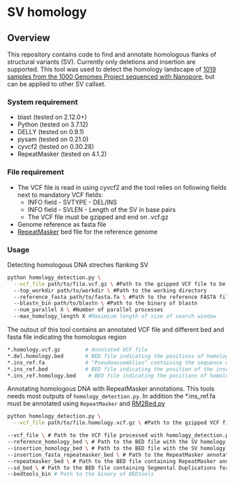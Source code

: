 # SV homology
## Overview

This repository contains code to find and annotate homologous flanks of structural variants (SV). Currently only deletions and insertion are supported. This tool was used to detect the homology landscape of [1019 samples from the 1000 Genomes Project sequenced with Nanopore](https://www.biorxiv.org/content/10.1101/2024.04.18.590093v1), but can be applied to other SV callset.

### System requirement
- blast (tested on 2.12.0+)
- Python (tested on 3.7.12)
- DELLY (tested on 0.9.1)
- pysam (tested on 0.21.0)
- cyvcf2 (tested on 0.30.28)
- RepeatMasker (tested on 4.1.2)

### File requirement
- The VCF file is read in using cyvcf2 and the tool relies on following fields next to mandatory VCF fields:
  - INFO field - SVTYPE - DEL/INS
  - INFO field - SVLEN - Length of the SV in base pairs
  - The VCF file must be gzipped and end on .vcf.gz
- Genome reference as fasta file
- [RepeatMasker](https://github.com/Dfam-consortium/RepeatMasker) bed file for the reference genome

### Usage
Detecting homologous DNA streches flanking SV
```bash
python homology_detection.py \
  --vcf_file path/to/file.vcf.gz \ #Path to the gzipped VCF file to be processed
  --top_workdir path/to/workdir \ #Path to the working directory
  --reference_fasta path/to/fasta.fa \ #Path to the reference FASTA file
  --blastn_bin path/to/blastn \ #Path to the binary of blastn
  --num_parallel X \ #Number of parallel processes
  --max_homology_length X #Maximium length of size of search window
```
The outout of this tool contains an annotated VCF file and different bed and fasta file indicating the homologus region 
```bash
*.homology.vcf.gz        # Annotated VCF file
*.del.homology.bed       # BED file indicating the positions of homologous flanks of deletions on the reference genome
*.ins_ref.fa             # "Pseudoassemblies" containing the sequence of an insertion flanked by locus specific reference sequence
*.ins_ref.bed            # BED file indicating the position of the inserted sequence on *.ins_ref.fa 
*.ins_ref.homology.bed    # BED file indicating the positions of homologous flanks of insertions on *.ins_ref.fa
```

Annotating homologous DNA with RepeatMasker annotations. This tools needs most outputs of `homology_detection.py`. In addition the *.ins_ref.fa must be annotated using `RepeatMasker` and [RM2Bed.py](https://github.com/Dfam-consortium/RepeatMasker/tree/master/util)
```bash
python homology_detection.py \
  --vcf_file path/to/file.homology.vcf.gz \ #Path to the gzipped VCF file with homology annotations

--vcf_file \ # Path to the VCF file processed with homology_detection.py
--reference_homology_bed \ # Path to the BED file with the SV homology flanks on the reference (DEL, INV) (Output of homology_detection.py)
--insertion_homology_bed \ # Path to the BED file with the SV homology flanks on the insertion alleles (Output of homology_detection.py)
--insertion_fasta_repeatmasker_bed \ # Path to the RepeatMasker annotations (in bed format) for the FASTA file containg the insertion alleles
--repeatmasker_bed \ # Path to the BED file containing RepeatMasker annotations for the reference genome (can be gzipped) (e.g. from UCSC)
--sd_bed \ # Path to the BED file containing Segmental Duplications for the reference genome (can be gzipped)
--bedtools_bin # Path to the binary of BEDtools
```
